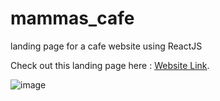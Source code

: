 <h1>mammas_cafe</h1>

landing page for a cafe website using ReactJS

Check out this landing page here : <a href="https://vishalvs04.github.io/mammas_cafe/" target="_blank">Website Link</a>.<br>

![image](https://user-images.githubusercontent.com/68091491/184304174-2971ffad-86dc-4ec7-81f1-2f367d211a12.png)
